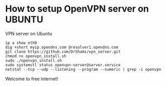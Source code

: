 # How to setup OpenVPN server on UBUNTU
VPN server on Ubuntu

```
ip a show eth0
dig +short myip.opendns.com @resolver1.opendns.com
git clone https://github.com/DrShams/vpn_server.git
chmod +x openvpn_install.sh
sudo ./openvpn_install.sh
sudo systemctl status openvpn-server@server.service
netstat --tcp --udp --listening --program --numeric | grep -i openvpn
```

Welcome to free internet!
